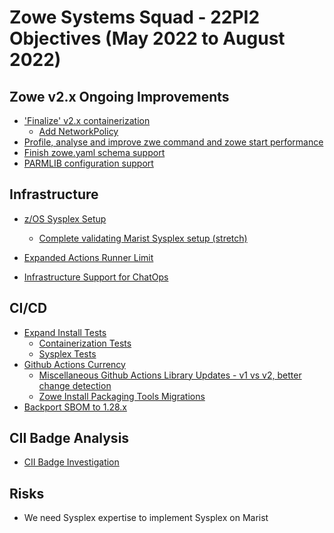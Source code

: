 # Zowe Systems Squad - 22PI2 Objectives (May 2022 to August 2022)

## Zowe v2.x Ongoing Improvements

* ['Finalize' v2.x containerization](https://github.com/zowe/zowe-install-packaging/issues/2382)
  - [Add NetworkPolicy](https://github.com/zowe/zowe-install-packaging/issues/2382)
* [Profile, analyse and improve zwe command and zowe start performance](https://github.com/zowe/zowe-install-packaging/issues/2825)
* [Finish zowe.yaml schema support](https://github.com/zowe/zowe-install-packaging/issues/2605)
* [PARMLIB configuration support](https://github.com/zowe/zowe-install-packaging/issues/433)


## Infrastructure

* [z/OS Sysplex Setup](https://github.com/zowe/zowe-install-packaging/issues/1479)
  - [Complete validating Marist Sysplex setup (stretch)](https://github.com/zowe/zowe-install-packaging/issues/2594)

* [Expanded Actions Runner Limit](https://github.com/zowe/zowe-install-packaging/issues/2834)
  
* [Infrastructure Support for ChatOps](https://github.com/zowe/zowe-chat/issues/1)


## CI/CD 

* [Expand Install Tests](https://github.com/zowe/zowe-install-packaging/issues/2267)
  - [Containerization Tests](https://github.com/zowe/zowe-install-packaging/issues/2251)
  - [Sysplex Tests](https://github.com/zowe/zowe-install-packaging/issues/2271)
* [Github Actions Currency]()
  - [Miscellaneous Github Actions Library Updates - v1 vs v2, better change detection]()
  - [Zowe Install Packaging Tools Migrations](https://github.com/zowe/zowe-install-packaging-tools/issues/31)
* [Backport SBOM to 1.28.x](https://github.com/zowe/zowe-dependency-scan-pipeline/issues/104)

## CII Badge Analysis

* [CII Badge Investigation]()

## Risks

* We need Sysplex expertise to implement Sysplex on Marist
